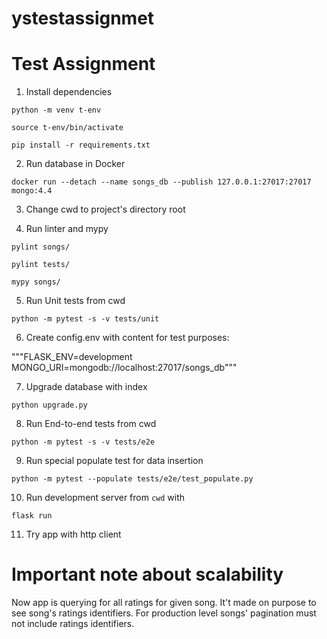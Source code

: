 # ystestassignmet

# Test Assignment

1. Install dependencies
    
  `python -m venv t-env`

  `source t-env/bin/activate`

  `pip install -r requirements.txt`

2. Run database in Docker
  
  `docker run --detach --name songs_db --publish 127.0.0.1:27017:27017 mongo:4.4`

3. Change cwd to project's directory root

4. Run linter and mypy
  
  `pylint songs/`

  `pylint tests/`

  `mypy songs/`

5. Run Unit tests from cwd

  `python -m pytest -s -v tests/unit`

6. Create config.env with content for test purposes:
  
  """FLASK_ENV=development
  MONGO_URI=mongodb://localhost:27017/songs_db"""

7. Upgrade database with index

  `python upgrade.py`

8. Run End-to-end tests from cwd

  `python -m pytest -s -v tests/e2e`

9. Run special populate test for data insertion

  `python -m pytest --populate tests/e2e/test_populate.py`

10. Run development server from `cwd` with

  `flask run`

11. Try app with http client


# Important note about scalability

Now app is querying for all ratings for given song.
It't made on purpose to see song's ratings identifiers.
For production level songs' pagination must not include ratings
identifiers.
